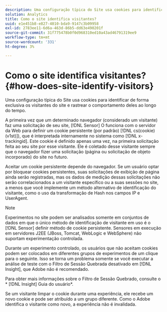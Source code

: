 ```yaml
---
description: Uma configuração típica do Site usa cookies para identificar de forma exclusiva os visitantes do site e rastrear o comportamento deles ao longo do tempo.
solution: Analytics
title: Como o site identifica visitantes?
uuid: e1e451b8-e827-4010-bda9-9147c3b09958
exl-id: 2783ee11-6d6a-463d-86b5-dd63e490201f
source-git-commit: 31f775478b0f0d968310ed10a43ad46791319ee9
workflow-type: tm+mt
source-wordcount: '331'
ht-degree: 3%

---
```


# Como o site identifica visitantes?{#how-does-site-identify-visitors}

Uma configuração típica do Site usa cookies para identificar de forma exclusiva os visitantes do site e rastrear o comportamento deles ao longo do tempo.

A primeira vez que um determinado navegador (considerado um visitante) faz uma solicitação de seu site, [!DNL Sensor] O funciona com o servidor da Web para definir um cookie persistente (por padrão) [!DNL cs(cookie)(v1st)]), que é interpretada internamente no sistema como [!DNL x-trackingid]. Este cookie é definido apenas uma vez, na primeira solicitação feita ao seu site por esse visitante. Ele é coletado desse visitante sempre que o navegador fizer uma solicitação (página ou solicitação de objeto incorporado) do site no futuro.

Aceitar um cookie persistente depende do navegador. Se um usuário optar por bloquear cookies persistentes, suas solicitações de exibição de página ainda serão registradas, mas os dados de medição dessas solicitações não serão correlacionados a um visitante específico ou a suas sessões no site, a menos que você implemente um método alternativo de identificação do visitante, como o uso da transformação de Hash nos campos IP e UserAgent.

>[!NOTE]
>
>Experimentos no site podem ser analisados somente em conjuntos de dados em que o único método de identificação de visitante em uso é o [!DNL Sensor] definir método de cookie persistente. Sensores em execução em servidores J2EE (JBoss, Tomcat, WebLogic e WebSphere) não suportam experimentação controlada.

Durante um experimento controlado, os usuários que não aceitam cookies podem ser colocados em diferentes grupos de experimentos de um clique para o seguinte. Isso se torna um problema somente se você executar a análise de teste com o Filtro de Sessão Quebrada desativado em [!DNL Insight], que Adobe não é recomendado.

Para obter mais informações sobre o Filtro de Sessão Quebrado, consulte o * [!DNL Insight] Guia do usuário*.

Se um visitante limpar o cookie durante uma experiência, ele recebe um novo cookie e pode ser atribuído a um grupo diferente. Como o Adobe identifica o visitante como novo, a experiência não é invalidada.
